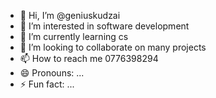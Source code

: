 - 👋 Hi, I’m @geniuskudzai
- 👀 I’m interested in software development
- 🌱 I’m currently learning cs
- 💞️ I’m looking to collaborate on many projects
- 📫 How to reach me 0776398294
- 😄 Pronouns: ...
- ⚡ Fun fact: ...

<!---
geniuskudzai/gniuskudzai is a ✨ special ✨ repository because its `README.md` (this file) appears on your GitHub profile.
You can click the Preview link to take a look at your changes.
--->
